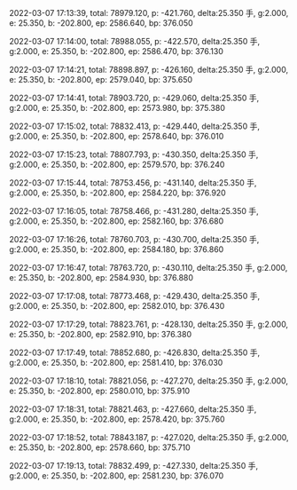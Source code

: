 2022-03-07 17:13:39, total: 78979.120, p: -421.760, delta:25.350 手, g:2.000, e: 25.350, b: -202.800, ep: 2586.640, bp: 376.050

2022-03-07 17:14:00, total: 78988.055, p: -422.570, delta:25.350 手, g:2.000, e: 25.350, b: -202.800, ep: 2586.470, bp: 376.130

2022-03-07 17:14:21, total: 78898.897, p: -426.160, delta:25.350 手, g:2.000, e: 25.350, b: -202.800, ep: 2579.040, bp: 375.650

2022-03-07 17:14:41, total: 78903.720, p: -429.060, delta:25.350 手, g:2.000, e: 25.350, b: -202.800, ep: 2573.980, bp: 375.380

2022-03-07 17:15:02, total: 78832.413, p: -429.440, delta:25.350 手, g:2.000, e: 25.350, b: -202.800, ep: 2578.640, bp: 376.010

2022-03-07 17:15:23, total: 78807.793, p: -430.350, delta:25.350 手, g:2.000, e: 25.350, b: -202.800, ep: 2579.570, bp: 376.240

2022-03-07 17:15:44, total: 78753.456, p: -431.140, delta:25.350 手, g:2.000, e: 25.350, b: -202.800, ep: 2584.220, bp: 376.920

2022-03-07 17:16:05, total: 78758.466, p: -431.280, delta:25.350 手, g:2.000, e: 25.350, b: -202.800, ep: 2582.160, bp: 376.680

2022-03-07 17:16:26, total: 78760.703, p: -430.700, delta:25.350 手, g:2.000, e: 25.350, b: -202.800, ep: 2584.180, bp: 376.860

2022-03-07 17:16:47, total: 78763.720, p: -430.110, delta:25.350 手, g:2.000, e: 25.350, b: -202.800, ep: 2584.930, bp: 376.880

2022-03-07 17:17:08, total: 78773.468, p: -429.430, delta:25.350 手, g:2.000, e: 25.350, b: -202.800, ep: 2582.010, bp: 376.430

2022-03-07 17:17:29, total: 78823.761, p: -428.130, delta:25.350 手, g:2.000, e: 25.350, b: -202.800, ep: 2582.910, bp: 376.380

2022-03-07 17:17:49, total: 78852.680, p: -426.830, delta:25.350 手, g:2.000, e: 25.350, b: -202.800, ep: 2581.410, bp: 376.030

2022-03-07 17:18:10, total: 78821.056, p: -427.270, delta:25.350 手, g:2.000, e: 25.350, b: -202.800, ep: 2580.010, bp: 375.910

2022-03-07 17:18:31, total: 78821.463, p: -427.660, delta:25.350 手, g:2.000, e: 25.350, b: -202.800, ep: 2578.420, bp: 375.760

2022-03-07 17:18:52, total: 78843.187, p: -427.020, delta:25.350 手, g:2.000, e: 25.350, b: -202.800, ep: 2578.660, bp: 375.710

2022-03-07 17:19:13, total: 78832.499, p: -427.330, delta:25.350 手, g:2.000, e: 25.350, b: -202.800, ep: 2581.230, bp: 376.070